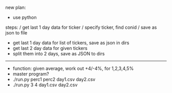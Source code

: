 new plan:
- use python


steps:
/ get last 1 day data for ticker
/ specify ticker, find conid
/ save as json to file
- get last 1 day data for list of tickers, save as json in dirs
- get last 2 day data for given tickers
- split them into 2 days, save as JSON to dirs
------
- function: given average, work out +4/-4%, for 1,2,3,4,5%
- master program?
- ./run.py perc1 perc2 day1.csv day2.csv
- ./run.py 3 4 day1.csv day2.csv
